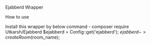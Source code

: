 Ejabberd Wrapper

How to use

Install this wrapper by below command -
composer require Utkarsh/Ejabberd
$ejabberd = Config::get('ejabberd'); 
$ejabberd->createRoom($room_name);